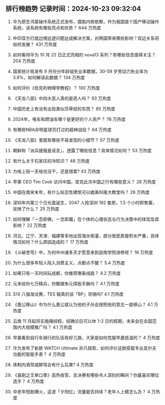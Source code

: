 
## 排行榜趋势 记录时间：2024-10-23 09:32:04
  
  1. 华为原生鸿蒙操作系统正式发布，摆脱内核依赖，作为我国首个国产移动操作系统，该系统有哪些亮点和优势？ 644 万热度
    
  2. 中印双方已就边境巡逻问题达成解决方案，对两国带来哪些影响？双边关系将如何发展？ 431 万热度
    
  3. 如何看待华为 10 月 22 日正式亮相的 nova13 系列？有哪些信息值得关注？ 204 万热度
    
  4. 国家统计局发布 9 月份分年龄组失业率数据，30-59 岁劳动力失业率为 3.9%，如何解读此数据？ 134 万热度
    
  5. 如何评价《伯克利物理学教程》？ 100 万热度
    
  6. 《天龙八部》中四大恶人真的是恶人吗？ 93 万热度
    
  7. 中国历史上有没有出现类似莎草纸的东西？ 85 万热度
    
  8. 2024年，电车和燃油车哪个是更好的个人资产？ 76 万热度
    
  9. 有哪些NBA非明星球员打过的超神战役？ 64 万热度
    
  10. 《天龙八部》里面有哪些不易发现的小细节？ 57 万热度
    
  11. 朝鲜称「派兵援俄是谣言」，透露了哪些信息？具体情况如何？ 53 万热度
    
  12. 有什么关于石家庄的冷知识？ 48 万热度
    
  13. 为啥上班一天啥也没干，还是很累? 43 万热度
    
  14. 苹果 CEO Tim Cook 访问中国，库克此次中国之行有哪些意义？ 28 万热度
    
  15. 中国在南宋末年，有什么标志性建筑可以媲美科隆大教堂吗？ 28 万热度
    
  16. 深圳年内第三个日光盘诞生，2047 人抢深圳 192 套房，1.5 个小时即售罄，反映了什么？ 25 万热度
    
  17. 如何理解「一念即佛，一念即魔」在个体的心理状态与行为决策中的体现及其影响？ 22 万热度
    
  18. 河北、辽宁、天津、福建等多地出现海水倒灌，部分居民房屋积水严重，具体情况如何？什么原因造成的？ 17 万热度
    
  19. 《斗破苍穹》中，为何中州诸多天才愿意来到迦南学院进修呢？ 16 万热度
    
  20. 为什么很多年轻人陷入消费主义，点都点不醒？ 5.4 万热度
    
  21. 如果只有一天时间玩成都，你推荐哪条线路？ 4.2 万热度
    
  22. 元末给你七万精兵，你敢跟朱元璋扳手腕吗？ 4.1 万热度
    
  23. S14 八强淘汰赛，TES 输真的该「BP」背锅吗? 4.1 万热度
    
  24. 《愚公移山》中为什么愚公就认为他的子孙会按照他的意志一直移山？ 4.1 万热度
    
  25. 云南 11 月起将实施痛经假，经确诊后可以休 1-2 日的假期，未来会在全国范围内大规模推广吗？ 4.1 万热度
    
  26. 早晨看到自行车骑行的队伍有好几拨，大家是如何克服早晨低温的？ 4 万热度
    
  27. 华为发布了新款 WATCH Ultimate 非凡探索，如何评价这款搭载专业高尔夫功能的智能手表？ 4 万热度
    
  28. 体制内酒驾或醉驾会有什么后果? 4 万热度
    
  29. 《喜剧之王单口季》高热收官，总决赛有哪些令人深刻的瞬间？你最喜欢哪位选手？ 4 万热度
    
  30. 中老年短剧爆火，这波「夕阳红」流量能否持续？老年人上瘾怎么办？ 4 万热度
    